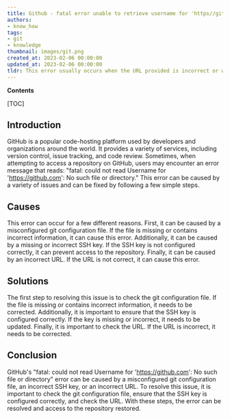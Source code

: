 ```yaml
---
title: Github - fatal error unable to retrieve username for 'https//github.com' file or directory does not exist
authors:
- know_how
tags:
- git
- knowledge
thumbnail: images/git.png
created_at: 2023-02-06 00:00:00
updated_at: 2023-02-06 00:00:00
tldr: This error usually occurs when the URL provided is incorrect or when the credentials associated with the URL are incorrect.
---
```


**Contents**

[TOC]

## Introduction
GitHub is a popular code-hosting platform used by developers and organizations around the world. It provides a variety of services, including version control, issue tracking, and code review. Sometimes, when attempting to access a repository on GitHub, users may encounter an error message that reads: "fatal: could not read Username for 'https://github.com': No such file or directory." This error can be caused by a variety of issues and can be fixed by following a few simple steps.

## Causes
This error can occur for a few different reasons. First, it can be caused by a misconfigured git configuration file. If the file is missing or contains incorrect information, it can cause this error. Additionally, it can be caused by a missing or incorrect SSH key. If the SSH key is not configured correctly, it can prevent access to the repository. Finally, it can be caused by an incorrect URL. If the URL is not correct, it can cause this error.

## Solutions
The first step to resolving this issue is to check the git configuration file. If the file is missing or contains incorrect information, it needs to be corrected. Additionally, it is important to ensure that the SSH key is configured correctly. If the key is missing or incorrect, it needs to be updated. Finally, it is important to check the URL. If the URL is incorrect, it needs to be corrected.

## Conclusion
GitHub's "fatal: could not read Username for 'https://github.com': No such file or directory" error can be caused by a misconfigured git configuration file, an incorrect SSH key, or an incorrect URL. To resolve this issue, it is important to check the git configuration file, ensure that the SSH key is configured correctly, and check the URL. With these steps, the error can be resolved and access to the repository restored.
